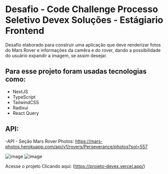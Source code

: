 # Desafio - Code Challenge Processo Seletivo Devex Soluções - Estágiario Frontend
Desafio elaborado para construir uma aplicação que deve renderizar fotos do Mars Rover e informações da camêra e do rover, dando a possibilidade do usuário expandir a imagem, se assim desejar.

## Para esse projeto foram usadas tecnologias como:

- NextJS
- TypeScript
- TailwindCSS
- Radixui
- React Query

## API:

-API - Seção Mars Rover Photos: https://mars-photos.herokuapp.com/api/v1/rovers/Perseverance/photos?sol=557

![image](https://user-images.githubusercontent.com/82759354/190941836-88fdb1e8-431a-4a8d-bd92-50b18f751c2e.png)
![image](https://user-images.githubusercontent.com/82759354/190941876-9688654f-cd71-41b1-a59a-aed789103f68.png)


Acesse o projeto Clicando aqui: (https://projeto-devex.vercel.app/)
